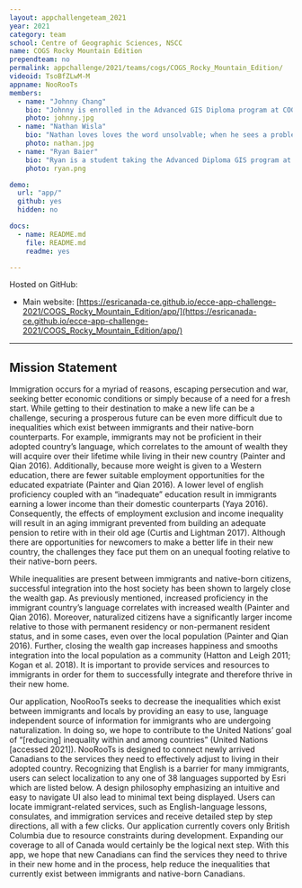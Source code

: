 ```yaml
---
layout: appchallengeteam_2021
year: 2021
category: team
school: Centre of Geographic Sciences, NSCC
name: COGS Rocky Mountain Edition
prependteam: no
permalink: appchallenge/2021/teams/cogs/COGS_Rocky_Mountain_Edition/
videoid: TsoBfZLwM-M
appname: NooRooTs
members:
  - name: "Johnny Chang"
    bio: "Johnny is enrolled in the Advanced GIS Diploma program at COGS NSCC. He graduated from UBC in 2014 with a degree in Cognitive Systems: Computational Intelligence and Design. After working for a few years as a software developer, he is hoping to expand his skill set into the world of GIS. He believes that GIS represents a way to visualize and communicate information effectively which is and will continue to be vitally important in our increasingly information based society. In his free time, Johnny can be found flying his drone, riding his motorcycle and cooking with his partner."
    photo: johnny.jpg
  - name: "Nathan Wisla"
    bio: "Nathan loves loves the word unsolvable; when he sees a problem, you bet he's going to try his hardest to solve it. With his bachelor of science in mathematics and physics from the University of Alberta, Nathan took his problem solving abilities to a high level of abstraction, which eventually led to his passion for programming and task automation. As a kid, Nathan loved doing puzzles and looking at maps, and now that he's working towards his GIS Advanced Diploma at COGS, he has found his niche. You can catch Nathan in his spare time training in Olympic weightlifting, tinkering with Python or JavaScript, or streaming his favorite video games to Twitch."
    photo: nathan.jpg
  - name: "Ryan Baier"
    bio: "Ryan is a student taking the Advanced Diploma GIS program at COGS. He graduated from the University of Alberta with a BSc in Environmental Science and a certificate in Interdisciplinary Leadership Studies from the Peter Lougheed Leadership College. Ryan found his love for GIS when he took his first introductory course for GIS. He went on to take environmental applications of GIS and an introduction to remote sensing to expand his knowledge of GIS. After graduating and spending a year working in environmental consulting, he realized his love for working with maps and is now pursuing his dream. When he is not messing with maps, Ryan likes to play strategy games, garden, compost, and build and maintain a strong social network."
    photo: ryan.png

demo:
  url: "app/"
  github: yes
  hidden: no

docs:
  - name: README.md
    file: README.md
    readme: yes

---
```


Hosted on GitHub:

- Main website: [https://esricanada-ce.github.io/ecce-app-challenge-2021/COGS_Rocky_Mountain_Edition/app/](https://esricanada-ce.github.io/ecce-app-challenge-2021/COGS_Rocky_Mountain_Edition/app/)

---

## Mission Statement

Immigration occurs for a myriad of reasons, escaping persecution and war, seeking better economic conditions or simply because of a need for a fresh start. While getting to their destination to make a new life can be a challenge, securing a prosperous future can be even more difficult due to  inequalities which exist between immigrants and their native-born counterparts. For example, immigrants may not be proficient in their adopted country’s language, which correlates to the amount of wealth they will acquire over their lifetime while living in their new country (Painter and Qian 2016). Additionally, because more weight is given to a Western education, there are fewer suitable employment opportunities for the educated expatriate (Painter and Qian 2016). A lower level of english proficiency coupled with an  “inadequate” education result in immigrants earning a lower income than their domestic counterparts (Yaya 2016). Consequently, the effects of employment exclusion and income inequality will result in an aging immigrant prevented from building an adequate pension to retire with in their old age (Curtis and Lightman 2017). Although there are opportunities for newcomers to make a better life in their new country, the challenges they face put them on an unequal footing relative to their native-born peers.

While inequalities are present between immigrants and native-born citizens, successful integration into the host society has been shown to largely close the wealth gap. As previously mentioned, increased proficiency in the immigrant country’s language correlates with increased wealth (Painter and Qian 2016). Moreover, naturalized citizens have a significantly larger income relative to  those with permanent residency or non-permanent resident status, and in some cases, even over the local population (Painter and Qian 2016). Further, closing the wealth gap  increases happiness and smooths integration into the local population as a community (Hatton and Leigh 2011; Kogan et al. 2018). It is important to provide services and resources to immigrants in order for them to successfully integrate and therefore thrive in their new home.

Our application, NooRooTs seeks to decrease the inequalities which exist between immigrants and locals by providing an easy to use, language independent source of information for immigrants who are undergoing naturalization. In doing so, we hope to contribute to the United Nations’ goal of “[reducing] inequality within and among countries” (United Nations [accessed 2021]). NooRooTs is designed to connect newly arrived Canadians to the services they need to effectively adjust to living in their adopted country. Recognizing that English is a barrier for many immigrants, users can select localization to any one of 38 languages supported by Esri which are listed below. A design philosophy emphasizing an intuitive and easy to navigate UI also lead to minimal text being displayed. Users can locate immigrant-related services, such as English-language lessons, consulates, and immigration services and receive detailed step by step directions, all with a few clicks. Our application currently covers only British Columbia due to resource constraints during development. Expanding our coverage to all of Canada would certainly be the logical next step. With this app, we hope that new Canadians can find the services they need to thrive in their new home and in the process, help reduce the inequalities that currently exist between immigrants and native-born Canadians.
